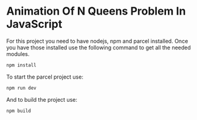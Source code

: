 # Animation Of N Queens Problem In JavaScript

For this project you need to have nodejs, npm and parcel installed.
Once you have those installed use the following command to get all the needed modules.

```cmd
npm install
```

To start the parcel project use:

```cmd
npm run dev
```

And to build the project use:

```cmd
npm build
```
